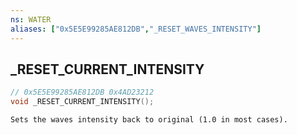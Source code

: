 ```yaml
---
ns: WATER
aliases: ["0x5E5E99285AE812DB","_RESET_WAVES_INTENSITY"]
---
```

## _RESET_CURRENT_INTENSITY

```c
// 0x5E5E99285AE812DB 0x4AD23212
void _RESET_CURRENT_INTENSITY();
```

```
Sets the waves intensity back to original (1.0 in most cases). 
```

